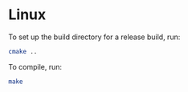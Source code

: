 # Linux

To set up the build directory for a release build, run:
```bash
cmake ..
```

To compile, run:
```bash
make
```
